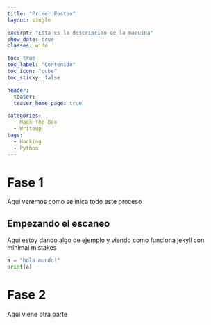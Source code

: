 ```yaml
---
title: "Primer Posteo"
layout: single

excerpt: "Esta es la descripcion de la maquina"
show_date: true
classes: wide

toc: true
toc_label: "Contenido"
toc_icon: "cube"
toc_sticky: false

header:
  teaser:  
  teaser_home_page: true

categories:
  - Hack The Box
  - Writeup
tags:
  - Hacking
  - Python
---
```


# Fase 1
Aqui veremos como se inica todo este proceso
## Empezando el escaneo
Aqui estoy dando algo de ejemplo y viendo como funciona jekyll con minimal mistakes
```python
a = "hola mundo!"
print(a)
```

# Fase 2
Aqui viene otra parte